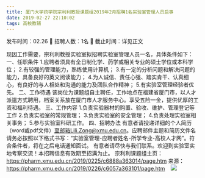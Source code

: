 ```yaml
---
title: 厦门大学药学院宗利利教授课题组2019年2月招聘1名实验室管理人员启事
date: 2019-02-27 22:10:02
tags: 高校教辅
---
```

发布时间：02.26   🌟   招聘人数：1名   🌈   截止时间：详见正文
<!-- more -->

现因工作需要，宗利利教授实验室拟招聘实验室管理人员一名，具体条件如下：
一、任职条件
1.应聘者须具有全日制化学、药学或相关专业的硕士学位或本科学位；
2.有较强的管理能力，熟练使用计算机；
3.有一定的分析问题和解决问题的能力，具备良好的英文阅读能力；
4.为人诚信、责任心强、踏实肯干、认真细心，有良好的与人相处和沟通的能力及团队合作精神；
5.有实验室管理经验者优先。
二、工作待遇
该岗位为课题组自主聘任，工作地点在福建省厦门市，以人才派遣方式聘用，档案关系放在厦门市人才服务中心。享受五险一金，提供优厚的工资和福利待遇。
三、工作内容
1.负责实验器材的购置、验收、维护、管理登记等工作
2.负责实验室的常规管理；
3.负责实验室的安全管理；
4.负责处理实验室相关事务；
5.参与实验室科研工作。
四、招聘办法
有意者请投递详细的个人简历（word或pdf文件）至邮箱Lili.Zong@xmu.edu.cn。应聘邮件主题和简历文件名请务必按照以下格式书写：“实验室管理-应聘者姓名-所学专业-高校人才网”。符合条件者，将在之后电话通知面试。
有意者请尽快与我们联系。欢迎到实验室实地考察交流！本招聘信息有效期至招满为止。
宗利利课题组主页：https://pharm.xmu.edu.cn/2019/0225/c6888a363014/page.htm
来源：
https://pharm.xmu.edu.cn/2019/0226/c6057a363101/page.htm
 
 ![](https://cdn.weiweiblog.cn/20181015134814.png)